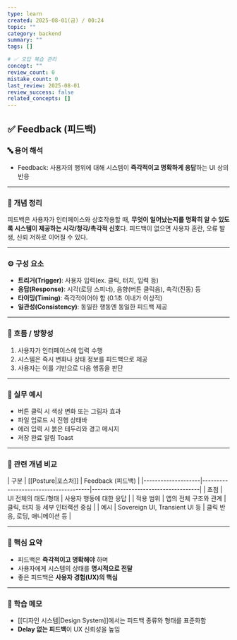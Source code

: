 ```yaml
---
type: learn
created: 2025-08-01(금) / 00:24
topic: ""
category: backend
summary: ""
tags: []

# ✅ 오답 복습 관리
concept: ""
review_count: 0
mistake_count: 0
last_review: 2025-08-01
review_success: false
related_concepts: []
---
```

## ✅ Feedback (피드백)

### 🔤 용어 해석
- Feedback: 사용자의 행위에 대해 시스템이 **즉각적이고 명확하게 응답**하는 UI 상의 반응

---

### 📌 개념 정리
피드백은 사용자가 인터페이스와 상호작용할 때, **무엇이 일어났는지를 명확히 알 수 있도록 시스템이 제공하는 시각/청각/촉각적 신호**다. 피드백이 없으면 사용자 혼란, 오류 발생, 신뢰 저하로 이어질 수 있다.

---

### ⚙️ 구성 요소
- **트리거(Trigger)**: 사용자 입력(ex. 클릭, 터치, 입력 등)
- **응답(Response)**: 시각(로딩 스피너), 음향(버튼 클릭음), 촉각(진동) 등
- **타이밍(Timing)**: 즉각적이어야 함 (0.1초 이내가 이상적)
- **일관성(Consistency)**: 동일한 행동엔 동일한 피드백 제공

---

### 🧭 흐름 / 방향성
1. 사용자가 인터페이스에 입력 수행
2. 시스템은 즉시 변화나 상태 정보를 피드백으로 제공
3. 사용자는 이를 기반으로 다음 행동을 판단

---

### 💬 실무 예시
- 버튼 클릭 시 색상 변화 또는 그림자 효과
- 파일 업로드 시 진행 상태바
- 에러 입력 시 붉은 테두리와 경고 메시지
- 저장 완료 알림 Toast

---

### 🔁 관련 개념 비교
| 구분               | [[Posture|포스처]]                   | Feedback (피드백)                    |
|--------------------|--------------------------------------|--------------------------------------|
| 초점               | UI 전체의 태도/형태                 | 사용자 행동에 대한 응답              |
| 적용 범위          | 앱의 전체 구조와 관계               | 클릭, 터치 등 세부 인터랙션 중심    |
| 예시               | Sovereign UI, Transient UI 등       | 클릭 반응, 로딩, 애니메이션 등      |

---

### 🎯 핵심 요약
- 피드백은 **즉각적이고 명확해야** 하며
- 사용자에게 시스템의 상태를 **명시적으로 전달**
- 좋은 피드백은 **사용자 경험(UX)의 핵심**

---

### 🧠 학습 메모
- [[디자인 시스템|Design System]]에서는 피드백 종류와 형태를 표준화함
- **Delay 없는 피드백**이 UX 신뢰성을 높임
